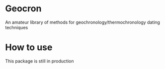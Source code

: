 # Geocron
An amateur library of methods for geochronology/thermochronology dating techniques

# How to use
This package is still in production
